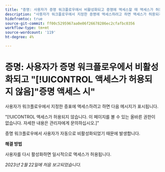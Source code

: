 ```yaml
---
title: "증명: 사용자가 증명 워크플로우에서 비활성화되고 증명에 액세스할 때 액세스가 허용되지 않습니다."
description: "사용자가 워크플로우에서 지정한 증명에 액세스하려고 하면 액세스가 허용되지 않는 메시지가 표시됩니다."
hidefromtoc: true
source-git-commit: ff00c5295967aa0e06f26678286ec2cfafbc0356
workflow-type: tm+mt
source-wordcount: '119'
ht-degree: 4%

---
```



# 증명: 사용자가 증명 워크플로우에서 비활성화되고 &quot;[!UICONTROL 액세스가 허용되지 않음]&quot;증명 액세스 시&quot;

<!--This is on both the WF and WFP TOCs-->

사용자가 워크플로우에서 지정한 증표에 액세스하려고 하면 다음 메시지가 표시됩니다.

&quot;[!UICONTROL 액세스가 허용되지 않습니다. 이 페이지를 볼 수 있는 올바른 권한이 없습니다. 자세한 내용은 관리자에게 문의하십시오.]&quot;

증명 워크플로우에서 사용자가 자동으로 비활성화되었기 때문에 발생합니다.

**해결 방법**

사용자를 다시 활성화하면 일시적으로 액세스가 허용됩니다.

_2023년 2월 22일에 처음 보고되었습니다._

